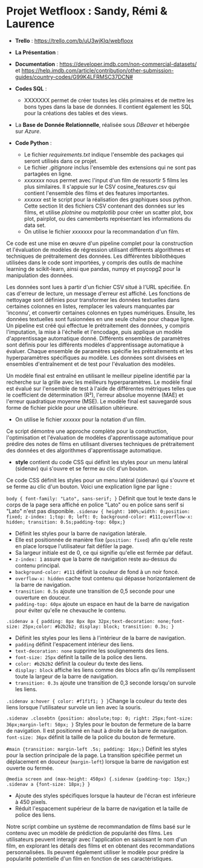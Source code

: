 # Projet Wetfloox : Sandy, Rémi & Laurence


* **Trello** :
  https://trello.com/b/uU3wjKIq/webfloox
  

* **La Présentation** : 

* **Documentation** : https://developer.imdb.com/non-commercial-datasets/   et   https://help.imdb.com/article/contribution/other-submission-guides/country-codes/G99K4LFRMSC37DCN# 

* **Codes SQL** : 
   * XXXXXXX permet de créer toutes les clés primaires et de mettre les bons types dans la base de données. Il contient également les SQL pour la créations des tables et des views.

* La **Base de Donnée Relationnelle**, réalisée sous _DBeaver_ et hébergée sur _Azure_. 




  
* **Code Python** :
  * Le fichier *requirements.txt* indique l'ensemble des packages qui seront utilisés dans ce projet.
  * Le fichier *.gitignore* inclus l'ensemble des extensions qui ne sont pas partagées en ligne.
  * *xxxxxxx* nous permet avec l'input d'un film de ressortir 5 films les plus similaires. Il s'appuie sur le CSV cosine_features.csv qui contient l'ensemble des films et des features importantes.
  * *xxxxxx* est le script pour la réalisation des graphiques sous python.
Cette section lit des fichiers CSV contenant des données sur les films, et utilise _plotnine_ ou _matplotlib_ pour créer un scatter plot, box plot, pairplot, ou des camemberts représentant les informations du data set.
  * On utilise le fichier *xxxxxxx* pour la recommandation d'un film.
  
 
Ce code est une mise en œuvre d'un pipeline complet pour la construction et l'évaluation de modèles de régression utilisant différents algorithmes et techniques de prétraitement des données. Les différentes bibliothèques utilisées dans le code sont importées, y compris des outils de machine learning de scikit-learn, ainsi que pandas, numpy et psycopg2 pour la manipulation des données.

Les données sont lues à partir d'un fichier CSV situé à l'URL spécifiée. En cas d'erreur de lecture, un message d'erreur est affiché. Les fonctions de nettoyage sont définies pour transformer les données textuelles dans certaines colonnes en listes, remplacer les valeurs manquantes par 'inconnu', et convertir certaines colonnes en types numériques. Ensuite, les données textuelles sont fusionnées en une seule chaîne pour chaque ligne. Un pipeline est créé  qui effectue le prétraitement des données, y compris l'imputation, la mise à l'échelle et l'encodage, puis applique un modèle d'apprentissage automatique donné. Différents ensembles de paramètres sont définis pour les différents modèles d'apprentissage automatique à évaluer. Chaque ensemble de paramètres spécifie les prétraitements et les hyperparamètres spécifiques au modèle. Les données sont divisées en ensembles d'entraînement et de test pour l'évaluation des modèles.

Un modèle final est entraîné en utilisant le meilleur pipeline identifié par la recherche sur la grille avec les meilleurs hyperparamètres. Le modèle final est évalué sur l'ensemble de test à l'aide de différentes métriques telles que le coefficient de détermination (R²), l'erreur absolue moyenne (MAE) et l'erreur quadratique moyenne (MSE). Le modèle final est sauvegardé sous forme de fichier pickle pour une utilisation ultérieure.

  * On utilise le fichier *xxxxxx* pour la notation d'un film.

Ce script démontre une approche complète pour la construction, l'optimisation et l'évaluation de modèles d'apprentissage automatique pour prédire des notes de films en utilisant diverses techniques de prétraitement des données et des algorithmes d'apprentissage automatique.

* **style** contient du code CSS qui définit les styles pour un menu latéral (sidenav) qui s'ouvre et se ferme au clic d'un bouton.

Ce code CSS définit les styles pour un menu latéral (sidenav) qui s'ouvre et se ferme au clic d'un bouton. Voici une explication ligne par ligne :

 `body { font-family: "Lato", sans-serif; }` Définit que tout le texte dans le corps de la page sera affiché en police "Lato" ou en police sans serif si "Lato" n'est pas disponible. `.sidenav { height: 100%;width: 0;position: fixed; z-index: 1;top: 0; left: 0; background-color: #111;overflow-x: hidden; transition: 0.5s;padding-top: 60px;}`
   - Définit les styles pour la barre de navigation latérale.
   - Elle est positionnée de manière fixe (`position: fixed`) afin qu'elle reste en place lorsque l'utilisateur fait défiler la page.
   - Sa largeur initiale est de 0, ce qui signifie qu'elle est fermée par défaut.
   - `z-index: 1` assure que la barre de navigation reste au-dessus du contenu principal.
   - `background-color: #111` définit la couleur de fond à un noir foncé.
   - `overflow-x: hidden` cache tout contenu qui dépasse horizontalement de la barre de navigation.
   - `transition: 0.5s` ajoute une transition de 0,5 seconde pour une ouverture en douceur.
   - `padding-top: 60px` ajoute un espace en haut de la barre de navigation pour éviter qu'elle ne chevauche le contenu.
     
 `.sidenav a { padding: 8px 8px 8px 32px;text-decoration: none;font-size: 25px;color: #b2b2b2; display: block; transition: 0.3s; }`
   - Définit les styles pour les liens à l'intérieur de la barre de navigation.
   - `padding` définit l'espacement intérieur des liens.
   - `text-decoration: none` supprime les soulignements des liens.
   - `font-size: 25px` définit la taille de la police des liens.
   - `color: #b2b2b2` définit la couleur du texte des liens.
   - `display: block` affiche les liens comme des blocs afin qu'ils remplissent toute la largeur de la barre de navigation.
   - `transition: 0.3s` ajoute une transition de 0,3 seconde lorsqu'on survole les liens.

`.sidenav a:hover { color: #f1f1f1; } }`Change la couleur du texte des liens lorsque l'utilisateur survole un lien avec la souris.

`.sidenav .closebtn {position: absolute;top: 0; right: 25px;font-size: 36px;margin-left: 50px; }` Styles pour le bouton de fermeture de la barre de navigation.
 Il est positionné en haut à droite de la barre de navigation. `font-size: 36px` définit la taille de la police du bouton de fermeture.

 `#main {transition: margin-left .5s; padding: 16px;}` Définit les styles pour la section principale de la page. La transition spécifiée permet un déplacement en douceur (`margin-left`) lorsque la barre de navigation est ouverte ou fermée.

`@media screen and (max-height: 450px) {.sidenav {padding-top: 15px;} .sidenav a {font-size: 18px;} }`
   - Ajoute des styles spécifiques lorsque la hauteur de l'écran est inférieure à 450 pixels.
   - Réduit l'espacement supérieur de la barre de navigation et la taille de police des liens.


  Notre script combine un système de recommandation de films basé sur le contenu avec un modèle de prédiction de popularité des films. Les utilisateurs peuvent interagir avec l'application en saisissant le nom d'un film, en explorant les détails des films et en obtenant des recommandations personnalisées. Ils peuvent également utiliser le modèle pour prédire la popularité potentielle d'un film en fonction de ses caractéristiques.
